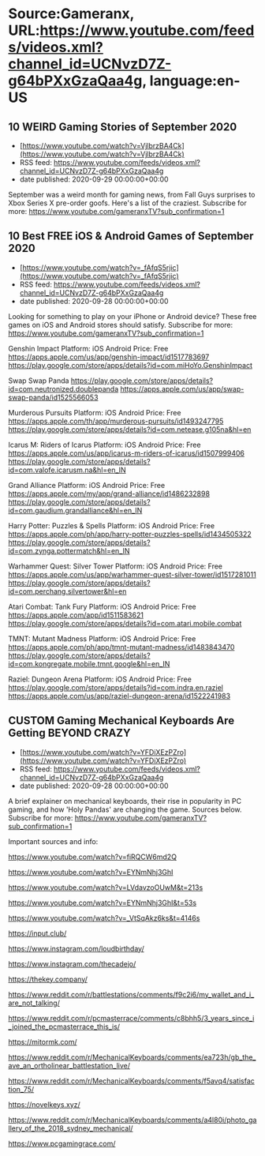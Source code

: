 # Source:Gameranx, URL:https://www.youtube.com/feeds/videos.xml?channel_id=UCNvzD7Z-g64bPXxGzaQaa4g, language:en-US

## 10 WEIRD Gaming Stories of September 2020
 - [https://www.youtube.com/watch?v=VjlbrzBA4Ck](https://www.youtube.com/watch?v=VjlbrzBA4Ck)
 - RSS feed: https://www.youtube.com/feeds/videos.xml?channel_id=UCNvzD7Z-g64bPXxGzaQaa4g
 - date published: 2020-09-29 00:00:00+00:00

September was a weird month for gaming news, from Fall Guys surprises to Xbox Series X pre-order goofs. Here's a list of the craziest.
Subscribe for more: https://www.youtube.com/gameranxTV?sub_confirmation=1

## 10 Best FREE iOS & Android Games of September 2020
 - [https://www.youtube.com/watch?v=_fAfqS5rjic](https://www.youtube.com/watch?v=_fAfqS5rjic)
 - RSS feed: https://www.youtube.com/feeds/videos.xml?channel_id=UCNvzD7Z-g64bPXxGzaQaa4g
 - date published: 2020-09-28 00:00:00+00:00

Looking for something to play on your iPhone or Android device? These free games on iOS and Android stores should satisfy.
Subscribe for more: https://www.youtube.com/gameranxTV?sub_confirmation=1

Genshin Impact
Platform: iOS Android
Price: Free
https://apps.apple.com/us/app/genshin-impact/id1517783697
https://play.google.com/store/apps/details?id=com.miHoYo.GenshinImpact

Swap Swap Panda
https://play.google.com/store/apps/details?id=com.neutronized.doublepanda
https://apps.apple.com/us/app/swap-swap-panda/id1525566053

Murderous Pursuits
Platform: iOS Android
Price: Free
https://apps.apple.com/th/app/murderous-pursuits/id1493247795
https://play.google.com/store/apps/details?id=com.netease.g105na&hl=en

Icarus M: Riders of Icarus
Platform: iOS Android
Price: Free
https://apps.apple.com/us/app/icarus-m-riders-of-icarus/id1507999406
https://play.google.com/store/apps/details?id=com.valofe.icarusm.na&hl=en_IN

Grand Alliance
Platform: iOS Android
Price: Free
https://apps.apple.com/my/app/grand-alliance/id1486232898
https://play.google.com/store/apps/details?id=com.gaudium.grandalliance&hl=en_IN


Harry Potter: Puzzles & Spells
Platform: iOS Android
Price: Free
https://apps.apple.com/ph/app/harry-potter-puzzles-spells/id1434505322
https://play.google.com/store/apps/details?id=com.zynga.pottermatch&hl=en_IN

Warhammer Quest: Silver Tower
Platform: iOS Android
Price: Free
https://apps.apple.com/us/app/warhammer-quest-silver-tower/id1517281011
https://play.google.com/store/apps/details?id=com.perchang.silvertower&hl=en

Atari Combat: Tank Fury
Platform: iOS Android
Price: Free
https://apps.apple.com/app/id1511583621
https://play.google.com/store/apps/details?id=com.atari.mobile.combat

TMNT: Mutant Madness
Platform: iOS Android
Price: Free
https://apps.apple.com/ph/app/tmnt-mutant-madness/id1483843470
https://play.google.com/store/apps/details?id=com.kongregate.mobile.tmnt.google&hl=en_IN

Raziel: Dungeon Arena 
Platform: iOS Android
Price: Free
https://play.google.com/store/apps/details?id=com.indra.en.raziel
https://apps.apple.com/us/app/raziel-dungeon-arena/id1522241983

## CUSTOM Gaming Mechanical Keyboards Are Getting BEYOND CRAZY
 - [https://www.youtube.com/watch?v=YFDiXEzPZro](https://www.youtube.com/watch?v=YFDiXEzPZro)
 - RSS feed: https://www.youtube.com/feeds/videos.xml?channel_id=UCNvzD7Z-g64bPXxGzaQaa4g
 - date published: 2020-09-28 00:00:00+00:00

A brief explainer on mechanical keyboards, their rise in popularity in PC gaming, and how 'Holy Pandas' are changing the game. Sources below.
Subscribe for more: https://www.youtube.com/gameranxTV?sub_confirmation=1

Important sources and info: 

https://www.youtube.com/watch?v=fiRQCW6md2Q

https://www.youtube.com/watch?v=EYNmNhj3GhI

https://www.youtube.com/watch?v=LVdavzoOUwM&t=213s

https://www.youtube.com/watch?v=EYNmNhj3GhI&t=53s

https://www.youtube.com/watch?v=_VtSqAkz6ks&t=4146s

https://input.club/

https://www.instagram.com/loudbirthday/

https://www.instagram.com/thecadejo/

https://thekey.company/

https://www.reddit.com/r/battlestations/comments/f9c2i6/my_wallet_and_i_are_not_talking/

https://www.reddit.com/r/pcmasterrace/comments/c8bhh5/3_years_since_i_joined_the_pcmasterrace_this_is/

https://mitormk.com/

https://www.reddit.com/r/MechanicalKeyboards/comments/ea723h/gb_the_ave_an_ortholinear_battlestation_live/

https://www.reddit.com/r/MechanicalKeyboards/comments/f5avq4/satisfaction_75/

https://novelkeys.xyz/

https://www.reddit.com/r/MechanicalKeyboards/comments/a4l80i/photo_gallery_of_the_2018_sydney_mechanical/

https://www.pcgamingrace.com/

